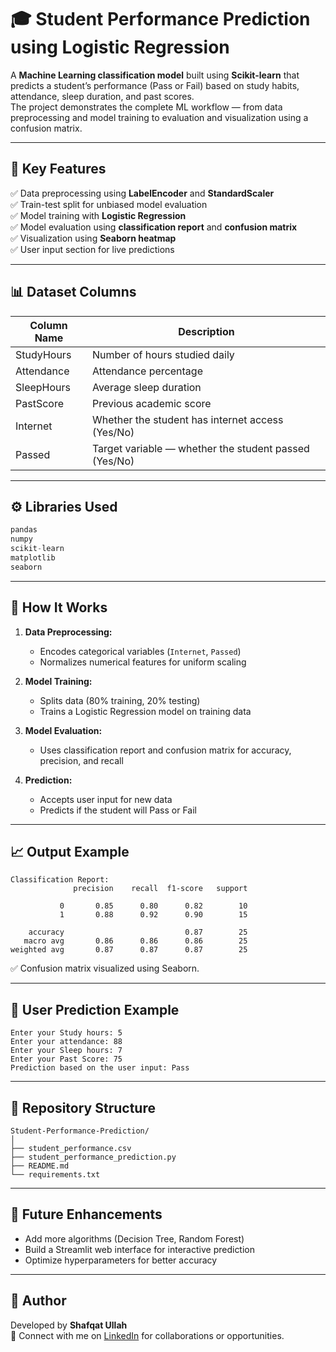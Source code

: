 # 🎓 Student Performance Prediction using Logistic Regression

A **Machine Learning classification model** built using **Scikit-learn** that predicts a student’s performance (Pass or Fail) based on study habits, attendance, sleep duration, and past scores.  
The project demonstrates the complete ML workflow — from data preprocessing and model training to evaluation and visualization using a confusion matrix.

---

## 🧩 Key Features
✅ Data preprocessing using **LabelEncoder** and **StandardScaler**  
✅ Train-test split for unbiased model evaluation  
✅ Model training with **Logistic Regression**  
✅ Model evaluation using **classification report** and **confusion matrix**  
✅ Visualization using **Seaborn heatmap**  
✅ User input section for live predictions  

---

## 📊 Dataset Columns

| Column Name | Description |
|--------------|-------------|
| StudyHours | Number of hours studied daily |
| Attendance | Attendance percentage |
| SleepHours | Average sleep duration |
| PastScore | Previous academic score |
| Internet | Whether the student has internet access (Yes/No) |
| Passed | Target variable — whether the student passed (Yes/No) |

---

## ⚙️ Libraries Used
```python
pandas
numpy
scikit-learn
matplotlib
seaborn
```

---

## 🚀 How It Works

1. **Data Preprocessing:**  
   - Encodes categorical variables (`Internet`, `Passed`)  
   - Normalizes numerical features for uniform scaling  

2. **Model Training:**  
   - Splits data (80% training, 20% testing)  
   - Trains a Logistic Regression model on training data  

3. **Model Evaluation:**  
   - Uses classification report and confusion matrix for accuracy, precision, and recall  

4. **Prediction:**  
   - Accepts user input for new data  
   - Predicts if the student will Pass or Fail  

---

## 📈 Output Example

```
Classification Report:
              precision    recall  f1-score   support

           0       0.85      0.80      0.82        10
           1       0.88      0.92      0.90        15

    accuracy                           0.87        25
   macro avg       0.86      0.86      0.86        25
weighted avg       0.87      0.87      0.87        25
```
✅ Confusion matrix visualized using Seaborn.

---

## 🧮 User Prediction Example
```
Enter your Study hours: 5
Enter your attendance: 88
Enter your Sleep hours: 7
Enter your Past Score: 75
Prediction based on the user input: Pass
```

---

## 📁 Repository Structure
```
Student-Performance-Prediction/
│
├── student_performance.csv
├── student_performance_prediction.py
├── README.md
└── requirements.txt
```

---

## 🌟 Future Enhancements
- Add more algorithms (Decision Tree, Random Forest)  
- Build a Streamlit web interface for interactive prediction  
- Optimize hyperparameters for better accuracy  

---

## 🧠 Author
Developed by **Shafqat Ullah**  
📧 Connect with me on [LinkedIn](https://www.linkedin.com) for collaborations or opportunities.
